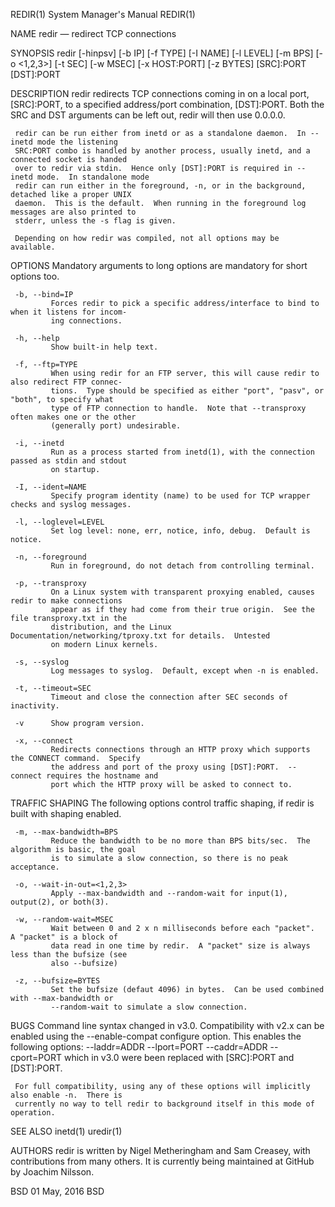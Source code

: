REDIR(1)                               System Manager's Manual                               REDIR(1)

NAME
     redir — redirect TCP connections

SYNOPSIS
     redir [-hinpsv] [-b IP] [-f TYPE] [-I NAME] [-l LEVEL] [-m BPS] [-o <1,2,3>] [-t SEC] [-w MSEC]
           [-x HOST:PORT] [-z BYTES] [SRC]:PORT [DST]:PORT

DESCRIPTION
     redir redirects TCP connections coming in on a local port, [SRC]:PORT, to a specified
     address/port combination, [DST]:PORT.  Both the SRC and DST arguments can be left out, redir
     will then use 0.0.0.0.

     redir can be run either from inetd or as a standalone daemon.  In --inetd mode the listening
     SRC:PORT combo is handled by another process, usually inetd, and a connected socket is handed
     over to redir via stdin.  Hence only [DST]:PORT is required in --inetd mode.  In standalone mode
     redir can run either in the foreground, -n, or in the background, detached like a proper UNIX
     daemon.  This is the default.  When running in the foreground log messages are also printed to
     stderr, unless the -s flag is given.

     Depending on how redir was compiled, not all options may be available.

OPTIONS
     Mandatory arguments to long options are mandatory for short options too.

     -b, --bind=IP
             Forces redir to pick a specific address/interface to bind to when it listens for incom‐
             ing connections.

     -h, --help
             Show built-in help text.

     -f, --ftp=TYPE
             When using redir for an FTP server, this will cause redir to also redirect FTP connec‐
             tions.  Type should be specified as either "port", "pasv", or "both", to specify what
             type of FTP connection to handle.  Note that --transproxy often makes one or the other
             (generally port) undesirable.

     -i, --inetd
             Run as a process started from inetd(1), with the connection passed as stdin and stdout
             on startup.

     -I, --ident=NAME
             Specify program identity (name) to be used for TCP wrapper checks and syslog messages.

     -l, --loglevel=LEVEL
             Set log level: none, err, notice, info, debug.  Default is notice.

     -n, --foreground
             Run in foreground, do not detach from controlling terminal.

     -p, --transproxy
             On a Linux system with transparent proxying enabled, causes redir to make connections
             appear as if they had come from their true origin.  See the file transproxy.txt in the
             distribution, and the Linux Documentation/networking/tproxy.txt for details.  Untested
             on modern Linux kernels.

     -s, --syslog
             Log messages to syslog.  Default, except when -n is enabled.

     -t, --timeout=SEC
             Timeout and close the connection after SEC seconds of inactivity.

     -v      Show program version.

     -x, --connect
             Redirects connections through an HTTP proxy which supports the CONNECT command.  Specify
             the address and port of the proxy using [DST]:PORT.  --connect requires the hostname and
             port which the HTTP proxy will be asked to connect to.

TRAFFIC SHAPING
     The following options control traffic shaping, if redir is built with shaping enabled.

     -m, --max-bandwidth=BPS
             Reduce the bandwidth to be no more than BPS bits/sec.  The algorithm is basic, the goal
             is to simulate a slow connection, so there is no peak acceptance.

     -o, --wait-in-out=<1,2,3>
             Apply --max-bandwidth and --random-wait for input(1), output(2), or both(3).

     -w, --random-wait=MSEC
             Wait between 0 and 2 x n milliseconds before each "packet".  A "packet" is a block of
             data read in one time by redir.  A "packet" size is always less than the bufsize (see
             also --bufsize)

     -z, --bufsize=BYTES
             Set the bufsize (defaut 4096) in bytes.  Can be used combined with --max-bandwidth or
             --random-wait to simulate a slow connection.

BUGS
     Command line syntax changed in v3.0.  Compatibility with v2.x can be enabled using the
     --enable-compat configure option.  This enables the following options: --laddr=ADDR --lport=PORT
     --caddr=ADDR --cport=PORT which in v3.0 were been replaced with [SRC]:PORT and [DST]:PORT.

     For full compatibility, using any of these options will implicitly also enable -n.  There is
     currently no way to tell redir to background itself in this mode of operation.

SEE ALSO
     inetd(1) uredir(1)

AUTHORS
     redir is written by Nigel Metheringham and Sam Creasey, with contributions from many others.  It
     is currently being maintained at GitHub by Joachim Nilsson.

BSD                                          01 May, 2016                                         BSD
